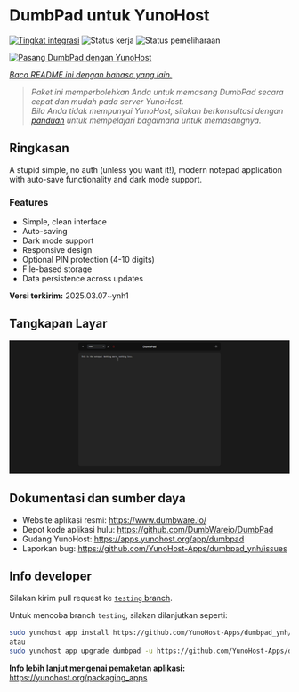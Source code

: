 <!--
N.B.: README ini dibuat secara otomatis oleh <https://github.com/YunoHost/apps/tree/master/tools/readme_generator>
Ini TIDAK boleh diedit dengan tangan.
-->

# DumbPad untuk YunoHost

[![Tingkat integrasi](https://apps.yunohost.org/badge/integration/dumbpad)](https://ci-apps.yunohost.org/ci/apps/dumbpad/)
![Status kerja](https://apps.yunohost.org/badge/state/dumbpad)
![Status pemeliharaan](https://apps.yunohost.org/badge/maintained/dumbpad)

[![Pasang DumbPad dengan YunoHost](https://install-app.yunohost.org/install-with-yunohost.svg)](https://install-app.yunohost.org/?app=dumbpad)

*[Baca README ini dengan bahasa yang lain.](./ALL_README.md)*

> *Paket ini memperbolehkan Anda untuk memasang DumbPad secara cepat dan mudah pada server YunoHost.*  
> *Bila Anda tidak mempunyai YunoHost, silakan berkonsultasi dengan [panduan](https://yunohost.org/install) untuk mempelajari bagaimana untuk memasangnya.*

## Ringkasan

A stupid simple, no auth (unless you want it!), modern notepad application with auto-save functionality and dark mode support.

### Features

- Simple, clean interface
- Auto-saving
- Dark mode support
- Responsive design
- Optional PIN protection (4-10 digits)
- File-based storage
- Data persistence across updates


**Versi terkirim:** 2025.03.07~ynh1

## Tangkapan Layar

![Tangkapan Layar pada DumbPad](./doc/screenshots/screenshot.png)

## Dokumentasi dan sumber daya

- Website aplikasi resmi: <https://www.dumbware.io/>
- Depot kode aplikasi hulu: <https://github.com/DumbWareio/DumbPad>
- Gudang YunoHost: <https://apps.yunohost.org/app/dumbpad>
- Laporkan bug: <https://github.com/YunoHost-Apps/dumbpad_ynh/issues>

## Info developer

Silakan kirim pull request ke [`testing` branch](https://github.com/YunoHost-Apps/dumbpad_ynh/tree/testing).

Untuk mencoba branch `testing`, silakan dilanjutkan seperti:

```bash
sudo yunohost app install https://github.com/YunoHost-Apps/dumbpad_ynh/tree/testing --debug
atau
sudo yunohost app upgrade dumbpad -u https://github.com/YunoHost-Apps/dumbpad_ynh/tree/testing --debug
```

**Info lebih lanjut mengenai pemaketan aplikasi:** <https://yunohost.org/packaging_apps>
